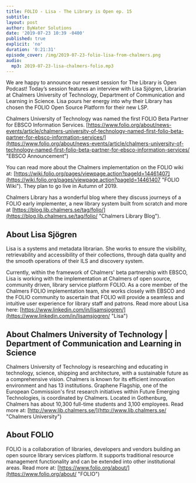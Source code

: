 ```yaml
---
title: FOLIO - Lisa - The Library is Open ep. 15
subtitle:
layout: post
author: ByWater Solutions
date: '2019-07-23 10:39 -0400'
published: true
explicit: 'no'
duration: '0:21:31'
episode_cover: /img/2019-07-23-folio-lisa-from-chalmers.png
audio:
  mp3: 2019-07-23-lisa-chalmers-folio.mp3
---
```


We are happy to announce our newest session for The Library is Open Podcast! Today’s session features an interview with  Lisa Sjögren, Librarian at Chalmers University of Technology, Department of Communication and Learning in Science. Lisa pours her energy into why their Library has chosen the FOLIO Open Source Platform for their new LSP.

Chalmers University of Technology was named the first FOLIO Beta Partner for EBSCO Information Services. [https://www.folio.org/about/news-events/article/chalmers-university-of-technology-named-first-folio-beta-partner-for-ebsco-information-services/](https://www.folio.org/about/news-events/article/chalmers-university-of-technology-named-first-folio-beta-partner-for-ebsco-information-services/ "EBSCO Announcement")

You can read more about the Chalmers implementation on the FOLIO wiki at: [https://wiki.folio.org/pages/viewpage.action?pageId=14461407](https://wiki.folio.org/pages/viewpage.action?pageId=14461407 "FOLIO Wiki"). They plan to go live in Autumn of 2019. 

Chalmers Library has a wonderful blog where they discuss journeys of a FOLIO early implementer, a new library system built from scratch and more at [https://blog.lib.chalmers.se/tag/folio/](https://blog.lib.chalmers.se/tag/folio/ "Chalmers Library Blog").

## About Lisa Sjögren

Lisa is a systems and metadata librarian. She works to ensure the visibility, retrievability and accessibility of their collections, through data quality and the smooth operations of their ILS and discovery system.

Currently, within the framework of Chalmers' beta partnership with EBSCO, Lisa is working with the implementation at Chalmers of open source, community driven, library service platform FOLIO. As a core member of the Chalmers FOLIO implementation team, she works closely with EBSCO and the FOLIO community to ascertain that FOLIO will provide a seamless and intuitive user experience for library staff and patrons. Read more about Lisa here: [https://www.linkedin.com/in/lisamsjogren/](https://www.linkedin.com/in/lisamsjogren/ "Lisa")

## About Chalmers University of Technology | Department of Communication and Learning in Science

Chalmers University of Technology is researching and educating in technology, science, shipping and architecture, with a sustainable future as a comprehensive vision. Chalmers is known for its efficient innovation environment and has 13 institutions. Graphene Flagship, one of the European Commission's first research initiatives within Future Emerging Technologies, is coordinated by Chalmers. Located in Gothenburg, Chalmers has about 10,300 full-time students and 3,100 employees. Read more at: [http://www.lib.chalmers.se/](http://www.lib.chalmers.se/ "Chalmers University")

## About FOLIO

FOLIO is a collaboration of libraries, developers and vendors building an open source library services platform. It supports traditional resource management functionality and can be extended into other institutional areas. Read more at: [https://www.folio.org/about/](https://www.folio.org/about/ "FOLIO")
